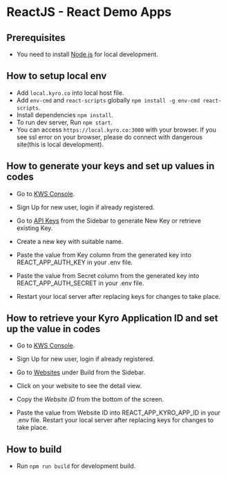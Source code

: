 # ReactJS - React Demo Apps

## Prerequisites

- You need to install [Node.js](https://nodejs.org/en) for local development.

## How to setup local env

- Add `local.kyro.co` into local host file.
- Add `env-cmd` and `react-scripts` globally `npm install -g env-cmd react-scripts`.
- Install dependencies `npm install`.
- To run dev server, Run `npm start`.
- You can access `https://local.kyro.co:3000` with your browser. If you see ssl error on your browser, please do connect with dangerous site(this is local development).

## How to generate your keys and set up values in codes

- Go to [KWS Console](https://console.kws.kyro.co).
- Sign Up for new user, login if already registered.
- Go to [API Keys](https://console.kws.kyro.co/apikeys) from the Sidebar to generate New Key or retrieve existing Key.
- Create a new key with suitable name.

- Paste the value from Key column from the generated key into REACT_APP_AUTH_KEY in your .env file.
- Paste the value from Secret column from the generated key into REACT_APP_AUTH_SECRET in your .env file.
- Restart your local server after replacing keys for changes to take place.

## How to retrieve your Kyro Application ID and set up the value in codes

- Go to [KWS Console](https://console.kws.kyro.co).
- Sign Up for new user, login if already registered.
- Go to [Websites](https://builder.kyro.co/build/websites) under Build from the Sidebar.
- Click on your website to see the detail view.
- Copy the _Website ID_ from the bottom of the screen.

- Paste the value from Website ID into REACT_APP_KYRO_APP_ID in your .env file. Restart your local server after replacing keys for changes to take place.

## How to build

- Run `npm run build` for development build.
